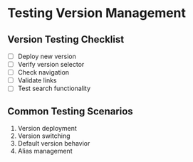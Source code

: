# Testing Version Management

## Version Testing Checklist

- [ ] Deploy new version
- [ ] Verify version selector
- [ ] Check navigation
- [ ] Validate links
- [ ] Test search functionality

## Common Testing Scenarios

1. Version deployment
2. Version switching
3. Default version behavior
4. Alias management